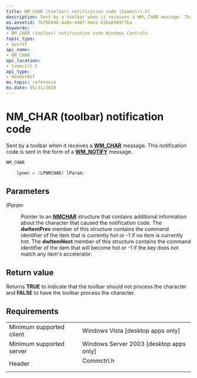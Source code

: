 ```yaml
---
title: NM_CHAR (toolbar) notification code (Commctrl.h)
description: Sent by a toolbar when it receives a WM\_CHAR message. This notification code is sent in the form of a WM\_NOTIFY message.
ms.assetid: 7bf0b046-da8e-448f-94e1-62ba0989f7ba
keywords:
- NM_CHAR (toolbar) notification code Windows Controls
topic_type:
- apiref
api_name:
- NM_CHAR
api_location:
- Commctrl.h
api_type:
- HeaderDef
ms.topic: reference
ms.date: 05/31/2018
---
```


# NM\_CHAR (toolbar) notification code

Sent by a toolbar when it receives a [**WM\_CHAR**](/windows/desktop/inputdev/wm-char) message. This notification code is sent in the form of a [**WM\_NOTIFY**](wm-notify.md) message.


```C++
NM_CHAR

    lpnmc = (LPNMCHAR) lParam;
```



## Parameters

<dl> <dt>

*lParam* 
</dt> <dd>

Pointer to an [**NMCHAR**](/windows/win32/api/commctrl/ns-commctrl-nmchar) structure that contains additional information about the character that caused the notification code. The **dwItemPrev** member of this structure contains the command identifier of the item that is currently hot or -1 if no item is currently hot. The **dwItemNext** member of this structure contains the command identifier of the item that will become hot or -1 if the key does not match any item's accelerator.

</dd> </dl>

## Return value

Returns **TRUE** to indicate that the toolbar should not process the character and **FALSE** to have the toolbar process the character.

## Requirements



|                                     |                                                                                       |
|-------------------------------------|---------------------------------------------------------------------------------------|
| Minimum supported client<br/> | Windows Vista \[desktop apps only\]<br/>                                        |
| Minimum supported server<br/> | Windows Server 2003 \[desktop apps only\]<br/>                                  |
| Header<br/>                   | <dl> <dt>Commctrl.h</dt> </dl> |



 

